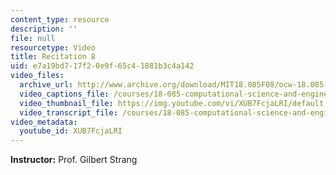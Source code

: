 ```yaml
---
content_type: resource
description: ''
file: null
resourcetype: Video
title: Recitation 8
uid: e7a19bd7-17f2-0e9f-65c4-1881b3c4a142
video_files:
  archive_url: http://www.archive.org/download/MIT18.085F08/ocw-18.085-f08-rec08_300k.mp4
  video_captions_file: /courses/18-085-computational-science-and-engineering-i-fall-2008/1a38c7e6fe6d5e2e82340969ce1a9985_XUB7FcjaLRI.vtt
  video_thumbnail_file: https://img.youtube.com/vi/XUB7FcjaLRI/default.jpg
  video_transcript_file: /courses/18-085-computational-science-and-engineering-i-fall-2008/b5147e1baacfcc758b9b6b08d4bf6ee1_XUB7FcjaLRI.pdf
video_metadata:
  youtube_id: XUB7FcjaLRI
---
```


**Instructor:** Prof. Gilbert Strang